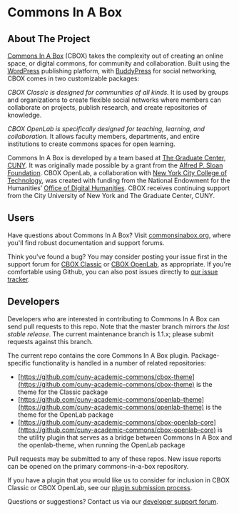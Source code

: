# Commons In A Box

## About The Project

[Commons In A Box](https://commonsinabox.org/) (CBOX) takes the complexity out of creating an online space, or digital commons, for community and collaboration. Built using the [WordPress](https://wordpress.org) publishing platform, with [BuddyPress](https://buddypress.org) for social networking, CBOX comes in two customizable packages:

*CBOX Classic is designed for communities of all kinds.* It is used by groups and organizations to create flexible social networks where members can collaborate on projects, publish research, and create repositories of knowledge.

*CBOX OpenLab is specifically designed for teaching, learning, and collaboration.* It allows faculty members, departments, and entire institutions to create commons spaces for open learning. 

Commons In A Box is developed by a team based at [The Graduate Center, CUNY](https://www.gc.cuny.edu). It was originally made possible by a grant from the [Alfred P. Sloan Foundation](https://sloan.org). CBOX OpenLab, a collaboration with [New York City College of Technology](http://www.citytech.cuny.edu), was created with funding from the National Endowment for the Humanities’ [Office of Digital Humanities](https://www.neh.gov/divisions/odh). CBOX receives continuing support from the City University of New York and The Graduate Center, CUNY. 

## Users

Have questions about Commons In A Box? Visit [commonsinabox.org](https://commonsinabox.org), where you'll find robust documentation and support forums.

Think you've found a bug? You may consider posting your issue first in the support forum for [CBOX Classic](http://commonsinabox.org/groups/help-support/forum/) or [CBOX OpenLab](http://commonsinabox.org/groups/help-support/forum/), as appropriate. If you're comfortable using Github, you can also post issues directly to [our issue tracker](https://github.com/cuny-academic-commons/commons-in-a-box/issues).

## Developers

Developers who are interested in contributing to Commons In A Box can send pull requests to this repo. Note that the master branch mirrors *the last stable release*. The current maintenance branch is 1.1.x; please submit requests against this branch.

The current repo contains the core Commons In A Box plugin. Package-specific functionality is handled in a number of related repositories:
- [https://github.com/cuny-academic-commons/cbox-theme](https://github.com/cuny-academic-commons/cbox-theme) is the theme for the Classic package
- [https://github.com/cuny-academic-commons/openlab-theme](https://github.com/cuny-academic-commons/openlab-theme) is the theme for the OpenLab package
- [https://github.com/cuny-academic-commons/cbox-openlab-core](https://github.com/cuny-academic-commons/cbox-openlab-core) is the utility plugin that serves as a bridge between Commons In A Box and the openlab-theme, when running the OpenLab package

Pull requests may be submitted to any of these repos. New issue reports can be opened on the primary commons-in-a-box repository.

If you have a plugin that you would like us to consider for inclusion in CBOX Classic or CBOX OpenLab, see our [plugin submission process](http://commonsinabox.org/technical-guide-development).

Questions or suggestions? Contact us via our [developer support forum](http://commonsinabox.org/groups/cbox-developers/forum/).
